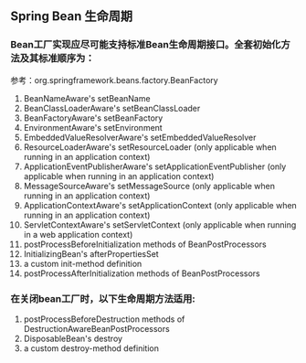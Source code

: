 ## Spring Bean 生命周期
### Bean工厂实现应尽可能支持标准Bean生命周期接口。全套初始化方法及其标准顺序为：
参考：org.springframework.beans.factory.BeanFactory
1. BeanNameAware's setBeanName
2. BeanClassLoaderAware's setBeanClassLoader
3. BeanFactoryAware's setBeanFactory
4. EnvironmentAware's setEnvironment
5. EmbeddedValueResolverAware's setEmbeddedValueResolver
6. ResourceLoaderAware's setResourceLoader (only applicable when running in an application context)
7. ApplicationEventPublisherAware's setApplicationEventPublisher (only applicable when running in an application context)
8. MessageSourceAware's setMessageSource (only applicable when running in an application context)
9. ApplicationContextAware's setApplicationContext (only applicable when running in an application context)
10. ServletContextAware's setServletContext (only applicable when running in a web application context)
11. postProcessBeforeInitialization methods of BeanPostProcessors
12. InitializingBean's afterPropertiesSet
13. a custom init-method definition
14. postProcessAfterInitialization methods of BeanPostProcessors

### 在关闭bean工厂时，以下生命周期方法适用:

1. postProcessBeforeDestruction methods of DestructionAwareBeanPostProcessors
2. DisposableBean's destroy
3. a custom destroy-method definition